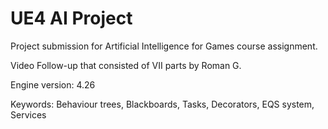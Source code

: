 # UE4 AI Project

 Project submission for Artificial Intelligence for Games course assignment.
 
 Video Follow-up that consisted of VII parts by Roman G. 
 
 Engine version: 4.26
 
 Keywords: Behaviour trees, Blackboards, Tasks, Decorators, EQS system, Services
